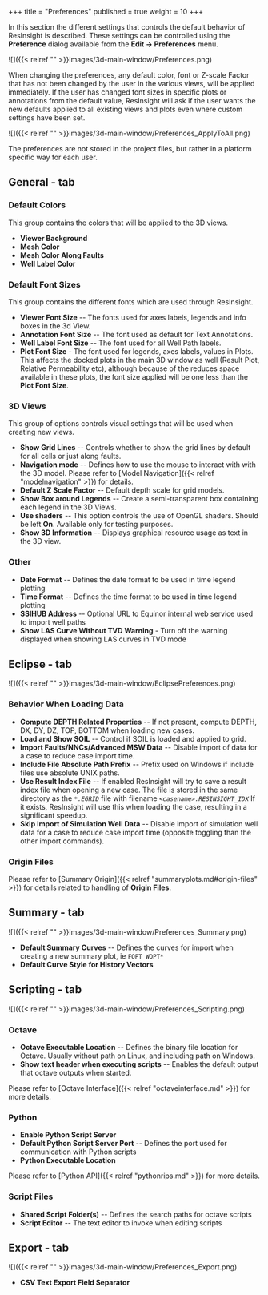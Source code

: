 +++
title = "Preferences"
published = true
weight = 10
+++

In this section the different settings that controls the default behavior of ResInsight is described. These settings can be controlled using the **Preference** dialog available from the **Edit -> Preferences** menu.

![]({{< relref "" >}}images/3d-main-window/Preferences.png)

When changing the preferences, any default color, font or Z-scale Factor that has not been changed by the user in the various views, will be applied immediately. If the user has changed font sizes in specific plots or annotations from the default value, ResInsight will ask if the user wants the new defaults applied to all existing views and plots even where custom settings have been set.

![]({{< relref "" >}}images/3d-main-window/Preferences_ApplyToAll.png)

The preferences are not stored in the project files, but rather in a platform specific way for each user.

## General - tab

### Default Colors

This group contains the colors that will be applied to the 3D views.

- **Viewer Background** 
- **Mesh Color** 
- **Mesh Color Along Faults**
- **Well Label Color**

### Default Font Sizes

This group contains the different fonts which are used through ResInsight.

- **Viewer Font Size** -- The fonts used for axes labels, legends and info boxes in the 3d View.
- **Annotation Font Size** -- The font used as default for Text Annotations.
- **Well Label Font Size** -- The font used for all Well Path labels.
- **Plot Font Size** - The font used for legends, axes labels, values in Plots. This affects the docked plots in the main 3D window as well (Result Plot, Relative Permeability etc), although because of the reduces space available in these plots, the font size applied will be one less than the **Plot Font Size**.

### 3D Views

This group of options controls visual settings that will be used when creating new views.

- **Show Grid Lines** -- Controls whether to show the grid lines by default for all cells or just along faults.
- **Navigation mode** -- Defines how to use the mouse to interact with with the 3D model. Please refer to [Model Navigation]({{< relref "modelnavigation" >}}) for details.
- **Default Z Scale Factor** -- Default depth scale for grid models.
- **Show Box around Legends** -- Create a semi-transparent box containing each legend in the 3D Views.
- **Use shaders** -- This option controls the use of OpenGL shaders. Should be left **On**. Available only for testing purposes.
- **Show 3D Information** -- Displays graphical resource usage as text in the 3D view.

### Other
- **Date Format** -- Defines the date format to be used in time legend plotting
- **Time Format** -- Defines the time format to be used in time legend plotting
- **SSIHUB Address** -- Optional URL to Equinor internal web service used to import well paths
- **Show LAS Curve Without TVD Warning** - Turn off the warning displayed when showing LAS curves in TVD mode

## Eclipse - tab

![]({{< relref "" >}}images/3d-main-window/EclipsePreferences.png)

### Behavior When Loading Data

- **Compute DEPTH Related Properties** -- If not present, compute DEPTH, DX, DY, DZ, TOP, BOTTOM when loading new cases.
- **Load and Show SOIL** -- Control if SOIL is loaded and applied to grid.
- **Import Faults/NNCs/Advanced MSW Data** -- Disable import of data for a case to reduce case import time.
- **Include File Absolute Path Prefix** -- Prefix used on Windows if include files use absolute UNIX paths.
- **Use Result Index File** -- If enabled ResInsight will try to save a result index file when opening a new case. The file is stored in the same directory as the _`*.EGRID`_ file with filename _`<casename>.RESINSIGHT_IDX`_ If it exists, ResInsight will use this when loading the case, resulting in a significant speedup.
- **Skip Import of Simulation Well Data** -- Disable import of simulation well data for a case to reduce case import time (opposite toggling than the other import commands).

### Origin Files
Please refer to [Summary Origin]({{< relref "summaryplots.md#origin-files" >}}) for details related to handling of **Origin Files**.


## Summary - tab

![]({{< relref "" >}}images/3d-main-window/Preferences_Summary.png)

- **Default Summary Curves** -- Defines the curves for import when creating a new summary plot, ie `FOPT WOPT*`
- **Default Curve Style for History Vectors**

## Scripting - tab

![]({{< relref "" >}}images/3d-main-window/Preferences_Scripting.png)

### Octave

- **Octave Executable Location** -- Defines the binary file location for Octave. Usually without path on Linux, and including path on Windows.
- **Show text header when executing scripts** -- Enables the default output that octave outputs when started.

Please refer to [Octave Interface]({{< relref "octaveinterface.md" >}}) for more details.

### Python

- **Enable Python Script Server**
- **Default Python Script Server Port** -- Defines the port used for communication with Python scripts
- **Python Executable Location** 

Please refer to [Python API]({{< relref "pythonrips.md" >}}) for more details.

### Script Files

- **Shared Script Folder(s)** -- Defines the search paths for octave scripts
- **Script Editor** -- The text editor to invoke when editing scripts


## Export - tab

![]({{< relref "" >}}images/3d-main-window/Preferences_Export.png)

- **CSV Text Export Field Separator**
